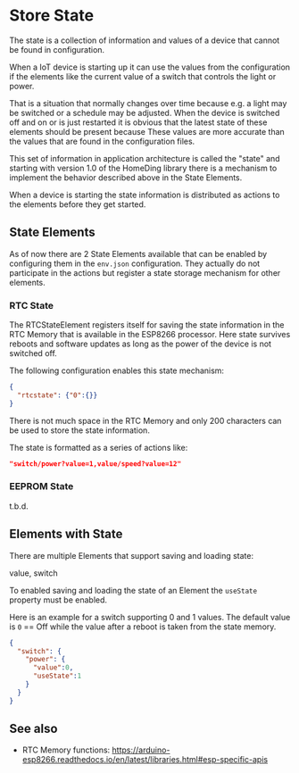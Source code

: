 # Store State

The state is a collection of information and values of a device that cannot be found in configuration.

When a IoT device is starting up it can use the values from the configuration if the elements
like the current value of a switch that controls the light or power.

That is a situation that normally changes over time because e.g. a light may be switched or a
schedule may be adjusted. When the device is switched off and on or is just restarted it is obvious that the latest
state of these elements should be present because
These values are more accurate than the values that are found in the configuration files.

This set of information in application architecture is called the "state"
and starting with version 1.0 of the HomeDing library there is a mechanism
to implement the behavior described above in the State Elements.

When a device is starting the state information is distributed as actions to the elements before they get started. 

## State Elements 

As of now there are 2 State Elements available that can be enabled by configuring them in the `env.json` configuration.
They actually do not participate in the actions but register a state storage mechanism for other elements.

### RTC State

The RTCStateElement registers itself for saving the state information in the RTC Memory that is available in the ESP8266 processor. Here state survives reboots and software updates as long as the power of the device is not switched off.

The following configuration enables this state mechanism:

```json
{
  "rtcstate": {"0":{}}
}
```

There is not much space in the RTC Memory and only 200 characters can be used to store the state information.

The state is formatted as a series of actions like:

```JSON
"switch/power?value=1,value/speed?value=12"
```

### EEPROM State

t.b.d.


## Elements with State

There are multiple Elements that support saving and loading state:

value, switch


To enabled saving and loading the state of an Element the `useState` property must be enabled.

Here is an example for a switch supporting 0 and 1 values. The default value is `0` == Off while the value after a reboot is taken from the state memory.

```json
{
  "switch": {
    "power": {
      "value":0,
      "useState":1
    }
  }
}
```

<!-- 
[](https://www.dweet.io/play/)


https://www.balena.io/

https://temboo.com/
https://temboo.com/arduino
https://temboo.com/arduino/others/update-google-spreadsheet


https://alternativeto.net/software/dweet-io/?license=free -->


## See also

* RTC Memory functions: <https://arduino-esp8266.readthedocs.io/en/latest/libraries.html#esp-specific-apis>

